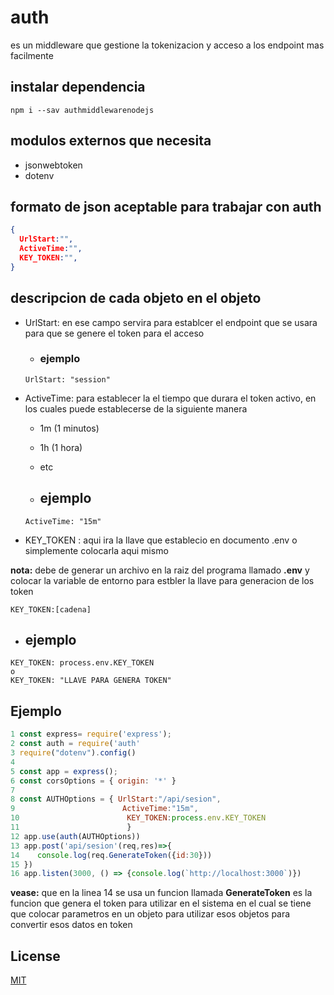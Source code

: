 # auth

es un middleware que gestione la tokenizacion y acceso a los endpoint mas facilmente

## instalar dependencia 
 ```
 npm i --sav authmiddlewarenodejs
 ```

## modulos externos que necesita
- jsonwebtoken
- dotenv

## formato de json aceptable para trabajar con auth
```json
{
  UrlStart:"",
  ActiveTime:"",
  KEY_TOKEN:"",
}
```
## descripcion de cada objeto en el objeto
- UrlStart: en ese campo servira para establcer el endpoint que se usara para que se genere el token para el acceso
  - ### ejemplo
  ```
  UrlStart: "session"
  ```
- ActiveTime: para establecer la el tiempo que durara el token activo, en los cuales puede establecerse de la siguiente manera

  - 1m (1 minutos)
  - 1h (1 hora)
  - etc

  - ## ejemplo
   ```
  ActiveTime: "15m"
  ```
- KEY_TOKEN : aqui ira la llave que establecio en documento .env o simplemente colocarla aqui mismo

**nota:** debe de generar un archivo en la raiz del programa llamado **.env** y colocar la variable de entorno para estbler la llave para generacion de los token

```
KEY_TOKEN:[cadena]
```

  - ## ejemplo
  ```
  KEY_TOKEN: process.env.KEY_TOKEN
  o
  KEY_TOKEN: "LLAVE PARA GENERA TOKEN"
  ```

## Ejemplo
```javascript
1 const express= require('express');
2 const auth = require('auth'
3 require("dotenv").config()
4
5 const app = express();
6 const corsOptions = { origin: '*' }
7
8 const AUTHOptions = { UrlStart:"/api/sesion",
9                        ActiveTime:"15m",
10                        KEY_TOKEN:process.env.KEY_TOKEN
11                        }
12 app.use(auth(AUTHOptions))
13 app.post('api/sesion'(req,res)=>{
14    console.log(req.GenerateToken({id:30}))
15 })
16 app.listen(3000, () => {console.log(`http://localhost:3000`)})
```

**vease:** que en la linea 14 se usa un funcion llamada **GenerateToken** es la funcion que genera el token para utilizar en el sistema en el cual se tiene que colocar parametros en un objeto para utilizar esos objetos para convertir esos datos en token 

## License

[MIT](LICENSE)